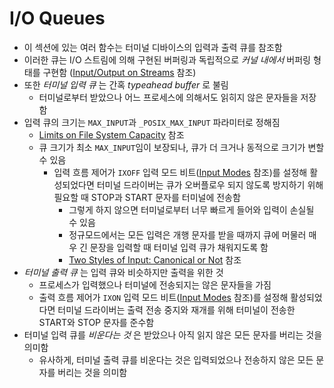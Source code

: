 # I/O Queues

- 이 섹션에 있는 여러 함수는 터미널 디바이스의 입력과 출력 큐를 참조함
- 이러한 큐는 I/O 스트림에 의해 구현된 버퍼링과 독립적으로 *커널 내에서* 버퍼링 형태를 구현함 ([Input/Output on Streams](https://sourceware.org/glibc/manual/2.40/html_node/I_002fO-on-Streams.html) 참조)
- 또한 *터미널 입력 큐* 는 간혹 *typeahead buffer* 로 불림
  - 터미널로부터 받았으나 어느 프로세스에 의해서도 읽히지 않은 문자들을 저장함
- 입력 큐의 크기는 `MAX_INPUT`과 `_POSIX_MAX_INPUT` 파라미터로 정해짐
  - [Limits on File System Capacity](https://sourceware.org/glibc/manual/2.40/html_node/Limits-for-Files.html) 참조
  - 큐 크기가 최소 `MAX_INPUT`임이 보장되나, 큐가 더 크거나 동적으로 크기가 변할 수 있음
    - 입력 흐름 제어가 `IXOFF` 입력 모드 비트([Input Modes](https://sourceware.org/glibc/manual/2.40/html_node/Input-Modes.html) 참조)를 설정해 활성되었다면 터미널 드라이버는 큐가 오버플로우 되지 않도록 방지하기 위해 필요할 때 STOP과 START 문자를 터미널에 전송함
      - 그렇게 하지 않으면 터미널로부터 너무 빠르게 들어와 입력이 손실될 수 있음
      - 정규모드에서는 모든 입력은 개행 문자를 받을 때까지 큐에 머물러 매우 긴 문장을 입력할 때 터미널 입력 큐가 채워지도록 함
      - [Two Styles of Input: Canonical or Not](https://sourceware.org/glibc/manual/2.40/html_node/Canonical-or-Not.html) 참조
- *터미널 출력 큐* 는 입력 큐와 비슷하지만 출력을 위한 것
  - 프로세스가 입력했으나 터미널에 전송되지는 않은 문자들을 가짐
  - 출력 흐름 제어가 `IXON` 입력 모드 비트([Input Modes](https://sourceware.org/glibc/manual/2.40/html_node/Input-Modes.html) 참조)를 설정해 활성되었다면 터미널 드라이버는 출력 전송 중지와 재개를 위해 터미널이 전송한 START와 STOP 문자를 준수함
- 터미널 입력 큐를 *비운다는 것* 은 받았으나 아직 읽지 않은 모든 문자를 버리는 것을 의미함
  - 유사하게, 터미널 출력 큐를 비운다는 것은 입력되었으나 전송하지 않은 모든 문자를 버리는 것을 의미함